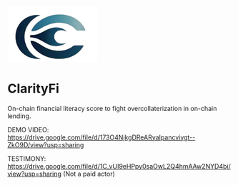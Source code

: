 <img src="clarity_fi_logo.jpg" alt="ClarityFi Logo" width="200"/>

# ClarityFi

On-chain financial literacy score to fight overcollaterization in on-chain lending.

DEMO VIDEO: https://drive.google.com/file/d/173O4NjkgDReARyaIpancviygt--ZkO9D/view?usp=sharing

TESTIMONY: https://drive.google.com/file/d/1C_vUI9eHPpy0saOwL2Q4hmAAw2NYD4bi/view?usp=sharing
(Not a paid actor)
